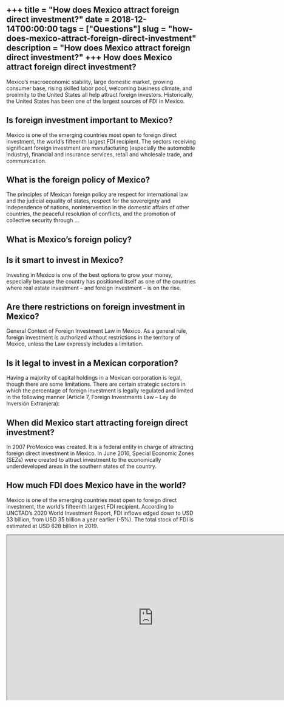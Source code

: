 +++
title = "How does Mexico attract foreign direct investment?"
date = 2018-12-14T00:00:00
tags = ["Questions"]
slug = "how-does-mexico-attract-foreign-direct-investment"
description = "How does Mexico attract foreign direct investment?"
+++
How does Mexico attract foreign direct investment?
--------------------------------------------------

Mexico’s macroeconomic stability, large domestic market, growing consumer base, rising skilled labor pool, welcoming business climate, and proximity to the United States all help attract foreign investors. Historically, the United States has been one of the largest sources of FDI in Mexico.

Is foreign investment important to Mexico?
------------------------------------------

Mexico is one of the emerging countries most open to foreign direct investment, the world’s fifteenth largest FDI recipient. The sectors receiving significant foreign investment are manufacturing (especially the automobile industry), financial and insurance services, retail and wholesale trade, and communication.

What is the foreign policy of Mexico?
-------------------------------------

The principles of Mexican foreign policy are respect for international law and the judicial equality of states, respect for the sovereignty and independence of nations, nonintervention in the domestic affairs of other countries, the peaceful resolution of conflicts, and the promotion of collective security through …

What is Mexico’s foreign policy?
--------------------------------

Is it smart to invest in Mexico?
--------------------------------

Investing in Mexico is one of the best options to grow your money, especially because the country has positioned itself as one of the countries where real estate investment – and foreign investment – is on the rise.

Are there restrictions on foreign investment in Mexico?
-------------------------------------------------------

General Context of Foreign Investment Law in Mexico. As a general rule, foreign investment is authorized without restrictions in the territory of Mexico, unless the Law expressly includes a limitation.

Is it legal to invest in a Mexican corporation?
-----------------------------------------------

Having a majority of capital holdings in a Mexican corporation is legal, though there are some limitations. There are certain strategic sectors in which the percentage of foreign investment is legally regulated and limited in the following manner (Article 7, Foreign Investments Law – Ley de Inversión Extranjera):

When did Mexico start attracting foreign direct investment?
-----------------------------------------------------------

In 2007 ProMexico was created. It is a federal entity in charge of attracting foreign direct investment in Mexico. In June 2016, Special Economic Zones (SEZs) were created to attract investment to the economically underdeveloped areas in the southern states of the country.

How much FDI does Mexico have in the world?
-------------------------------------------

Mexico is one of the emerging countries most open to foreign direct investment, the world’s fifteenth largest FDI recipient. According to UNCTAD’s 2020 World Investment Report, FDI inflows edged down to USD 33 billion, from USD 35 billion a year earlier (-5%). The total stock of FDI is estimated at USD 628 billion in 2019.

<iframe allow="accelerometer; autoplay; clipboard-write; encrypted-media; gyroscope; picture-in-picture" allowfullscreen="" class="__youtube_prefs__  epyt-is-override  no-lazyload" data-no-lazy="1" data-origheight="433" data-origwidth="770" data-skipgform_ajax_framebjll="" height="433" id="_ytid_70128" loading="lazy" src="https://www.youtube.com/embed/sn7I0p9cY4E?enablejsapi=1&autoplay=0&cc_load_policy=0&cc_lang_pref=&iv_load_policy=1&loop=0&modestbranding=0&rel=1&fs=1&playsinline=0&autohide=2&theme=dark&color=red&controls=1&" title="YouTube player" width="770"></iframe>
